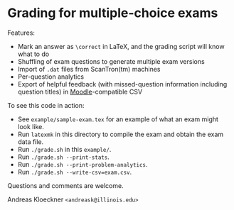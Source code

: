 # Grading for multiple-choice exams

Features:

 * Mark an answer as `\correct` in LaTeX, and the grading script will know what to do
 * Shuffling of exam questions to generate multiple exam versions
 * Import of `.dat` files from ScanTron(tm) machines
 * Per-question analytics
 * Export of helpful feedback (with missed-question information including question titles) in [Moodle](http://moodle.org)-compatible CSV

To see this code in action:

* See `example/sample-exam.tex` for an example of what an exam might look like.
* Run `latexmk` in this directory to compile the exam and obtain the exam data
  file.
* Run `./grade.sh` in this `example/`.
* Run `./grade.sh --print-stats`.
* Run `./grade.sh --print-problem-analytics`.
* Run `./grade.sh --write-csv=exam.csv`.

Questions and comments are welcome.

Andreas Kloeckner `<andreask@illinois.edu>`
